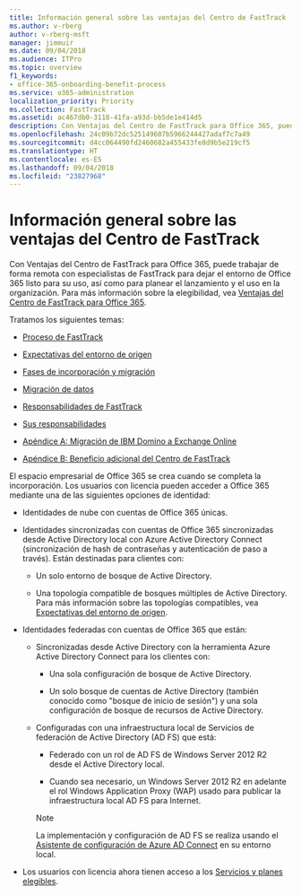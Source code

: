 ```yaml
---
title: Información general sobre las ventajas del Centro de FastTrack
ms.author: v-rberg
author: v-rberg-msft
manager: jimmuir
ms.date: 09/04/2018
ms.audience: ITPro
ms.topic: overview
f1_keywords:
- office-365-onboarding-benefit-process
ms.service: o365-administration
localization_priority: Priority
ms.collection: FastTrack
ms.assetid: ac467db0-3118-41fa-a93d-bb5de1e414d5
description: Con Ventajas del Centro de FastTrack para Office 365, puede trabajar de forma remota con especialistas de FastTrack para dejar el entorno de Office 365 listo para su uso, así como para planear el lanzamiento y el uso en la organización. Para más información sobre la elegibilidad, vea Ventajas del Centro de FastTrack para Office 365.
ms.openlocfilehash: 24c09b72dc525149607b5966244427adaf7c7a49
ms.sourcegitcommit: d4cc064490fd2460682a455433fe8d9b5e219cf5
ms.translationtype: HT
ms.contentlocale: es-ES
ms.lasthandoff: 09/04/2018
ms.locfileid: "23827968"
---
```

# <a name="fasttrack-center-benefit-overview"></a>Información general sobre las ventajas del Centro de FastTrack

Con Ventajas del Centro de FastTrack para Office 365, puede trabajar de forma remota con especialistas de FastTrack para dejar el entorno de Office 365 listo para su uso, así como para planear el lanzamiento y el uso en la organización. Para más información sobre la elegibilidad, vea [Ventajas del Centro de FastTrack para Office 365](fasttrack-benefit-for-office-365.md).
  
Tratamos los siguientes temas:
  
- [Proceso de FastTrack](fasttrack-process.md)
    
- [Expectativas del entorno de origen](source-environment-expectations.md)
    
- [Fases de incorporación y migración](onboarding-and-migration.md)
    
- [Migración de datos](data-migration.md)
    
- [Responsabilidades de FastTrack](fasttrack-responsibilities.md)
    
- [Sus responsabilidades](your-responsibilities.md)
    
- [Apéndice A: Migración de IBM Domino a Exchange Online](from-ibm-domino-to-exchange-online.md)
    
- [Apéndice B: Beneficio adicional del Centro de FastTrack](fasttrack-additional-benefits.md)
    
El espacio empresarial de Office 365 se crea cuando se completa la incorporación. Los usuarios con licencia pueden acceder a Office 365 mediante una de las siguientes opciones de identidad:
  
- Identidades de nube con cuentas de Office 365 únicas.
    
- Identidades sincronizadas con cuentas de Office 365 sincronizadas desde Active Directory local con Azure Active Directory Connect (sincronización de hash de contraseñas y autenticación de paso a través). Están destinadas para clientes con:
    
  - Un solo entorno de bosque de Active Directory.
    
  - Una topología compatible de bosques múltiples de Active Directory. Para más información sobre las topologías compatibles, vea [Expectativas del entorno de origen](source-environment-expectations.md).
    
- Identidades federadas con cuentas de Office 365 que están:
    
  - Sincronizadas desde Active Directory con la herramienta Azure Active Directory Connect para los clientes con:
    
      - Una sola configuración de bosque de Active Directory.
    
      - Un solo bosque de cuentas de Active Directory (también conocido como "bosque de inicio de sesión") y una sola configuración de bosque de recursos de Active Directory.
    
  - Configuradas con una infraestructura local de Servicios de federación de Active Directory (AD FS) que está:
    
      - Federado con un rol de AD FS de Windows Server 2012 R2 desde el Active Directory local.
    
      - Cuando sea necesario, un Windows Server 2012 R2 en adelante el rol Windows Application Proxy (WAP) usado para publicar la infraestructura local AD FS para Internet.
    
    > [!NOTE]
    > La implementación y configuración de AD FS se realiza usando el [Asistente de configuración de Azure AD Connect](https://go.microsoft.com/fwlink/?linkid=844794) en su entorno local. 
  
- Los usuarios con licencia ahora tienen acceso a los [Servicios y planes elegibles](eligible-services-and-plans.md).
    

 
